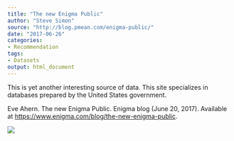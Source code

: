 ```yaml
---
title: "The new Enigma Public"
author: "Steve Simon"
source: "http://blog.pmean.com/enigma-public/"
date: "2017-06-26"
categories:
- Recommendation
tags:
- Datasets
output: html_document
---
```


This is yet another interesting source of data. This site specializes in
databases prepared by the United States government.

<!---More--->

Eve Ahern. The new Enigma Public. Enigma blog (June 20, 2017). Available
at <https://www.enigma.com/blog/the-new-enigma-public>.

![](http://www.pmean.com/images/images/17/enigma-public01.png)
